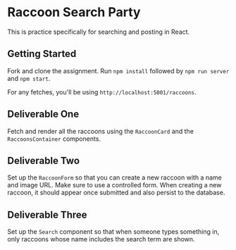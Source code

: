 # Raccoon Search Party

This is practice specifically for searching and posting in React.

## Getting Started

Fork and clone the assignment. Run `npm install` followed by `npm run server` and `npm start`.

For any fetches, you'll be using `http://localhost:5001/raccoons`.

## Deliverable One

Fetch and render all the raccoons using the `RaccoonCard` and the `RaccoonsContainer` components.

## Deliverable Two

Set up the `RaccoonForm` so that you can create a new raccoon with a name and image URL. Make sure to use a controlled form. When creating a new raccoon, it should appear once submitted and also persist to the database.

## Deliverable Three

Set up the `Search` component so that when someone types something in, only raccoons whose name includes the search term are shown.
